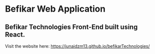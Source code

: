 # Befikar Web Application

## Befikar Technologies Front-End built using React.

Visit the website here: https://junaidzm13.github.io/befikarTechnologies/
